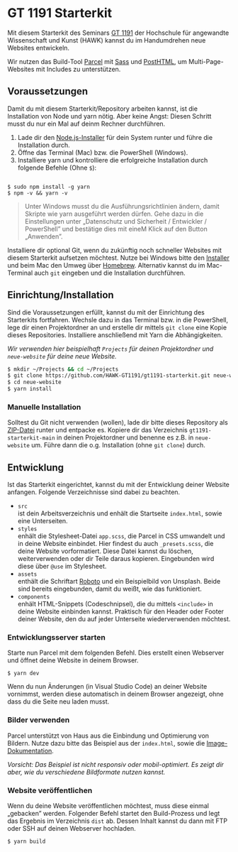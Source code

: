 # GT 1191 Starterkit

Mit diesem Starterkit des Seminars [GT 1191](https://hawk-gt1191.de/) der Hochschule für angewandte Wissenschaft und Kunst (HAWK) kannst du im Handumdrehen neue Websites entwickeln.

Wir nutzen das Build-Tool [Parcel](https://parceljs.org/) mit [Sass](https://parceljs.org/languages/sass/) und [PostHTML](https://parceljs.org/languages/html/#posthtml), um Multi-Page-Websites mit Includes zu unterstützen.

## Voraussetzungen

Damit du mit diesem Starterkit/Repository arbeiten kannst, ist die Installation von Node und yarn nötig. Aber keine Angst: Diesen Schritt musst du nur ein Mal auf deinm Rechner durchführen.

1. Lade dir den [Node.js-Installer](https://nodejs.org/en/download/) für dein System runter und führe die Installation durch.
2. Öffne das Terminal (Mac) bzw. die PowerShell (Windows).
3. Installiere yarn und kontrolliere die erfolgreiche Installation durch folgende Befehle (Ohne `$`):

```shell

$ sudo npm install -g yarn
$ npm -v && yarn -v
```

> Unter Windows musst du die Ausführungsrichtlinien ändern, damit Skripte wie yarn ausgeführt werden dürfen. Gehe dazu in die Einstellungen unter „Datenschutz und Sicherheit / Entwickler / PowerShell” und bestätige dies mit eineM Klick auf den Button „Anwenden”.

Installiere dir optional Git, wenn du zukünftig noch schneller Websites mit diesem Starterkit aufsetzen möchtest. Nutze bei Windows bitte den [Installer](https://git-scm.com/download/win) und beim Mac den Umweg über [Homebrew](https://git-scm.com/download/mac). Alternativ kannst du im Mac-Terminal auch `git` eingeben und die Installation durchführen.

## Einrichtung/Installation

Sind die Voraussetzungen erfüllt, kannst du mit der Einrichtung des Starterkits fortfahren. Wechsle dazu in das Terminal bzw. in die PowerShell, lege dir einen Projektordner an und erstelle dir mittels `git clone` eine Kopie dieses Repositories. Installiere anschließend mit Yarn die Abhängigkeiten.

_Wir verwenden hier beispielhaft `Projects` für deinen Projektordner und `neue-website` für deine neue Website._

```sh
$ mkdir ~/Projects && cd ~/Projects
$ git clone https://github.com/HAWK-GT1191/gt1191-starterkit.git neue-website
$ cd neue-website
$ yarn install
```

### Manuelle Installation

Solltest du Git nicht verwenden (wollen), lade dir bitte dieses Repository als [ZIP-Datei](https://github.com/HAWK-GT1191/gt1191-starterkit/archive/refs/heads/main.zip) runter und entpacke es. Kopiere dir das Verzeichnis `gt1191-starterkit-main` in deinen Projektordner und benenne es z.B. in `neue-website` um. Führe dann die o.g. Installation (ohne `git clone`) durch.

## Entwicklung

Ist das Starterkit eingerichtet, kannst du mit der Entwicklung deiner Website anfangen. Folgende Verzeichnisse sind dabei zu beachten.

- `src`\
  ist dein Arbeitsverzeichnis und enhält die Startseite `index.html`, sowie eine Unterseiten.
- `styles`\
  enhält die Stylesheet-Datei `app.scss`, die Parcel in CSS umwandelt und in deine Website einbindet. Hier findest du auch `_presets.scss`, die deine Website vorformatiert. Diese Datei kannst du löschen, weiterverwenden oder dir Teile daraus kopieren. Eingebunden wird diese über `@use` im Stylesheet.
- `assets`\
  enthält die Schriftart [Roboto](https://fonts.google.com/specimen/Roboto) und ein Beispielbild von Unsplash. Beide sind bereits eingebunden, damit du weißt, wie das funktioniert.
- `components`\
  enhält HTML-Snippets (Codeschnipsel), die du mittels `<include>` in deine Website einbinden kannst. Praktisch für den Header oder Footer deiner Website, den du auf jeder Unterseite wiederverwenden möchtest.

### Entwicklungsserver starten

Starte nun Parcel mit dem folgenden Befehl. Dies erstellt einen Webserver und öffnet deine Website in deinem Browser.

```shell
$ yarn dev
```

Wenn du nun Änderungen (in Visual Studio Code) an deiner Website vornimmst, werden diese automatisch in deinem Browser angezeigt, ohne dass du die Seite neu laden musst.

### Bilder verwenden

Parcel unterstützt von Haus aus die Einbindung und Optimierung von Bildern. Nutze dazu bitte das Beispiel aus der `index.html`, sowie die [Image-Dokumentation](https://parceljs.org/recipes/image/).

_Vorsicht: Das Beispiel ist nicht responsiv oder mobil-optimiert. Es zeigt dir aber, wie du verschiedene Bildformate nutzen kannst._

### Website veröffentlichen

Wenn du deine Website veröffentlichen möchtest, muss diese einmal „gebacken” werden. Folgender Befehl startet den Build-Prozess und legt das Ergebnis im Verzeichnis `dist` ab. Dessen Inhalt kannst du dann mit FTP oder SSH auf deinen Webserver hochladen.

```shell
$ yarn build
```
